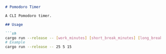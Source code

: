 ```markdown
# Pomodoro Timer

A CLI Pomodoro timer.

## Usage

```sh
cargo run --release -- [work_minutes] [short_break_minutes] [long_break_minutes]
# Example
cargo run --release -- 25 5 15
```
```